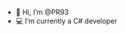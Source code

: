 - 👋 Hi, I’m @PR93
- :computer: I’m currently a C# developer 
  
  
    
  
     
    
          
  
  
      
       
   
   
  
